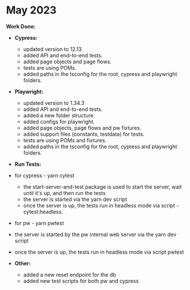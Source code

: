 # May 2023

**Work Done:**

- **Cypress:**

  - updated version to 12.13
  - added API and end-to-end tests.
  - added page objects and page flows.
  - tests are using POMs.
  - added paths in the tsconfig for the root, cypress and playwright folders.

- **Playwright:**

  - updated version to 1.34.3
  - added API and end-to-end tests.
  - added a new folder structure.
  - added configs for playwright.
  - added page objects, page flows and pw fixtures.
  - added support files (constants, testdata) for tests.
  - tests are using POMs and fixtures.
  - added paths in the tsconfig for the root, cypress and playwright folders.

- **Run Tests:**

- for cypress - yarn cytest
  - the start-server-and-test package is used to start the server, wait until it's up, and then run the tests
  - the server is started via the yarn dev script
  - once the server is up, the tests run in headless mode via script - cytest:headless.
- for pw - yarn pwtest
- the server is started by the pw internal web server via the yarn dev script
- once the server is up, the tests run in headless mode via script pwtest

- **Other:**
  - added a new reset endpoint for the db
  - added new test scripts for both pw and cypress
